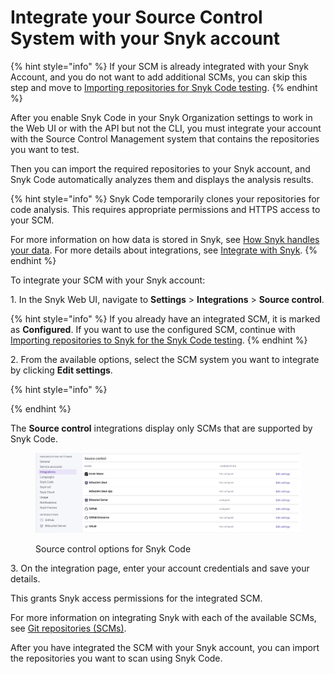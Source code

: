 # Integrate your Source Control System with your Snyk account

{% hint style="info" %}
If your SCM is already integrated with your Snyk Account, and you do not want to add additional SCMs, you can skip this step and move to [Importing repositories for Snyk Code testing](import-repositories-to-scan-with-snyk-code.md).
{% endhint %}

After you enable Snyk Code in your Snyk Organization settings to work in the Web UI or with the API but not the CLI, you must integrate your account with the Source Control Management system that contains the repositories you want to test.

Then you can import the required repositories to your Snyk account, and Snyk Code automatically analyzes them and displays the analysis results.

{% hint style="info" %}
Snyk Code temporarily clones your repositories for code analysis. This requires appropriate permissions and HTTPS access to your SCM.

For more information on how data is stored in Snyk, see [How Snyk handles your data](../../../more-info/how-snyk-handles-your-data.md). For more details about integrations, see [Integrate with Snyk](../../../integrate-with-snyk/).
{% endhint %}

To integrate your SCM with your Snyk account:

1\. In the Snyk Web UI, navigate to **Settings** > **Integrations** > **Source control**.

{% hint style="info" %}
If you already have an integrated SCM, it is marked as **Configured**. If you want to use the configured SCM, continue with[ Importing repositories to Snyk for the Snyk Code testing](import-repositories-to-scan-with-snyk-code.md).
{% endhint %}

2\. From the available options, select the SCM system you want to integrate by clicking **Edit settings**.

{% hint style="info" %}

{% endhint %}

The **Source control** integrations display only SCMs that are supported by Snyk Code.

<figure><img src="../../../.gitbook/assets/code_source_control_options.png" alt=""><figcaption><p>Source control options for Snyk Code</p></figcaption></figure>

3\. On the integration page, enter your account credentials and save your details.

This grants Snyk access permissions for the integrated SCM.

For more information on integrating Snyk with each of the available SCMs, see [Git repositories (SCMs)](../../../integrate-with-snyk/git-repository-scm-integrations/).

After you have integrated the SCM with your Snyk account, you can import the repositories you want to scan using Snyk Code.
